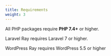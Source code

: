 ```yaml
---
title: Requirements
weight: 3
---
```


All PHP packages require **PHP 7.4+** or higher.

Laravel Ray requires Laravel 7 or higher.

WordPress Ray requires WordPress 5.5 or higher


